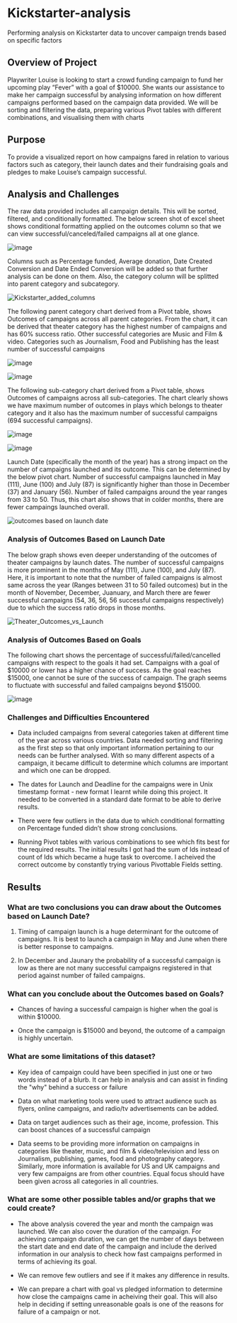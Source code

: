 # Kickstarter-analysis

Performing analysis on Kickstarter data to uncover campaign trends based on specific factors 

## Overview of Project

Playwriter Louise is looking to start a crowd funding campaign to fund her upcoming play “Fever” with a goal of $10000. She wants our assistance to make her campaign successful by analysing information on how different campaigns performed based on the campaign data provided. We will be sorting and filtering the data, preparing various Pivot tables with different combinations, and visualising them with charts

## Purpose

To provide a visualized report on how campaigns fared in relation to various factors such as category, their launch dates and their fundraising goals and pledges to make Louise’s campaign successful. 

## Analysis and Challenges

The raw data provided includes all campaign details. This will be sorted, filtered, and conditionally formatted. The below screen shot of excel sheet shows conditional formatting applied on the outcomes column so that we can view successful/canceled/failed campaigns all at one glance. 

![image](https://user-images.githubusercontent.com/108366412/177680647-edd99388-eead-4ebe-97ef-ffd5efd1150d.png)

Columns such as Percentage funded, Average donation, Date Created Conversion and Date Ended Conversion will be added so that further analysis can be done on them. Also, the category column will be splitted into parent category and subcategory.

![Kickstarter_added_columns](https://user-images.githubusercontent.com/108366412/177682978-bcb9b9c0-0ec6-4dec-b3ec-2a6aaca23e4b.png)

The following parent category chart derived from a Pivot table, shows Outcomes of campaigns across all parent categories. From the chart, it can be derived that theater category has the highest number of campaigns and has 60% success ratio. Other successful categories are Music and Film & video. Categories such as Journalism, Food and Publishing has the least number of successful campaigns 

![image](https://user-images.githubusercontent.com/108366412/177681019-fde3d4e4-1492-4459-90f3-1129b2746839.png)

![image](https://user-images.githubusercontent.com/108366412/177681031-9d696f7b-66b2-47f4-84f1-84c7a9a5a770.png) 
 
The following sub-category chart derived from a Pivot table, shows Outcomes of campaigns across all sub-categories. The chart clearly shows we have maximum number of outcomes in plays which belongs to theater category and it also has the maximum number of successful campaigns (694 successful campaigns). 

![image](https://user-images.githubusercontent.com/108366412/177681059-37f7d94a-040d-4202-ae72-0e298997006a.png)

![image](https://user-images.githubusercontent.com/108366412/177685691-1b55dde3-b10a-4bb3-812f-41d48318e81b.png)
 
Launch Date (specifically the month of the year) has a strong impact on the number of campaigns launched and its outcome. This can be determined by the below pivot chart. Number of successful campaigns launched in May (111), June (100) and July (87) is significantly higher than those in December (37) and January (56). Number of failed campaigns around the year ranges from 33 to 50. Thus, this chart also shows that in colder months, there are fewer campaings launched overall.

![outcomes based on launch date](https://user-images.githubusercontent.com/108366412/177706734-956ea533-1225-41fd-ae95-e896a0b0e33f.png)

### Analysis of Outcomes Based on Launch Date

The below graph shows even deeper understanding of the outcomes of theater campaigns by launch dates. The number of successful campaigns is more prominent in the months of May (111), June (100), and July (87). Here, it is important to note that the number of failed campaigns is almost same across the year (Ranges between 31 to 50 failed outcomes) but in the month of November, December, Juanuary, and March there are fewer successful campaigns (54, 36, 56, 56 successful campaigns respectively) due to which the success ratio drops in those months. 

![Theater_Outcomes_vs_Launch](https://user-images.githubusercontent.com/108366412/177707100-dbd024e0-8283-472a-af3c-bccb06b029b2.png)

### Analysis of Outcomes Based on Goals

The following chart shows the percentage of successful/failed/cancelled campaigns with respect to the goals it had set. Campaigns with a goal of $10000 or lower has a higher chance of success. As the goal reaches $15000, one cannot be sure of the success of campaign. The graph seems to fluctuate with successful and failed campaigns beyond $15000.

![image](https://user-images.githubusercontent.com/108366412/177681143-7e13908f-bc69-4660-8c6b-a79d81e603d6.png)

### Challenges and Difficulties Encountered

   * Data included campaigns from several categories taken at different time of the year across various countries. Data needed sorting and filtering as the first step so that only important information pertaining to our needs can be further analysed. With so many different aspects of a campaign, it became difficult to determine which columns are important and which one can be dropped.

   * The dates for Launch and Deadline for the campaigns were in Unix timestamp format - new format I learnt while doing this project. It needed to be converted in a standard date format to be able to derive results.

   * There were few outliers in the data due to which conditional formatting on Percentage funded didn’t show strong conclusions.

   * Running Pivot tables with various combinations to see which fits best for the required results. The initial results I got had the sum of Ids instead of count of Ids which became a huge task to overcome. I acheived the correct outcome by constantly trying various Pivottable Fields setting.

## Results

### What are two conclusions you can draw about the Outcomes based on Launch Date?

   1. Timing of campaign launch is a huge determinant for the outcome of campaigns. It is best to launch a campaign in May and June when there is better response to campaigns. 

   2. In December and Jaunary the probability of a successful campaign is low as there are not many successful campaigns registered in that period against number of failed campaigns.  

### What can you conclude about the Outcomes based on Goals?

   * Chances of having a successful campaign is higher when the goal is within $10000. 

   * Once the campaign is $15000 and beyond, the outcome of a campaign is highly uncertain. 

### What are some limitations of this dataset?

   * Key idea of campaign could have been specified in just one or two words instead of a blurb. It can help in analysis and can assist in finding the "why" behind a success or failure 

   * Data on what marketing tools were used to attract audience such as flyers, online campaigns, and radio/tv advertisements can be added.  

   * Data on target audiences such as their age, income, profession. This can boost chances of a successful campaign

   * Data seems to be providing more information on campaigns in categories like theater, music, and film & video/television and less on Journalism, publishing, games, food and photography category. Similarly, more information is available for US and UK campaigns and very few campaigns are from other countries. Equal focus should have been given across all categories in all countries.  

### What are some other possible tables and/or graphs that we could create?

   * The above analysis covered the year and month the campaign was launched. We can also cover the duration of the campaign. For achieving campaign duration, we can get the number of days between the start date and end date of the campaign and include the derived information in our analysis to check how fast campaigns performed in terms of achieving its goal.
   
   * We can remove few outliers and see if it makes any difference in results. 
   
   * We can prepare a chart with goal vs pledged information to determine how close the campaigns came in acheiving their goal. This will also help in deciding if setting unreasonable goals is one of the reasons for failure of a campaign or not. 
